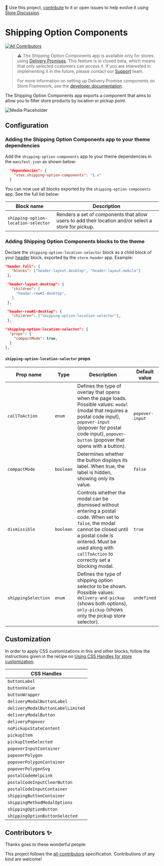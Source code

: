 📢 Use this project, [contribute](https://github.com/{OrganizationName}/{AppName}) to it or open issues to help evolve it using [Store Discussion](https://github.com/vtex-apps/store-discussion).

# Shipping Option Components

<!-- DOCS-IGNORE:start -->
<!-- ALL-CONTRIBUTORS-BADGE:START - Do not remove or modify this section -->

[![All Contributors](https://img.shields.io/badge/all_contributors-0-orange.svg?style=flat-square)](#contributors-)

<!-- ALL-CONTRIBUTORS-BADGE:END -->
<!-- DOCS-IGNORE:end -->

> ⚠️ The Shipping Option Components app is available only for stores using [Delivery Promises](https://help.vtex.com/en/tutorial/delivery-promise-beta--p9EJH9GgxL0JceA6dBswd). This feature is in closed beta, which means that only selected customers can access it. If you are interested in implementing it in the future, please contact our [Support](https://support.vtex.com/hc/en-us) team.
>
> For more information on setting up Delivery Promise components on Store Framework, see the [developer documentation](https://developers.vtex.com/docs/guides/setting-up-delivery-promise-components).

The Shipping Option Components app exports a component that aims to allow you to filter store products by location or pickup point.

![Media Placeholder](https://github.com/user-attachments/assets/6f334e28-fd01-42e9-a536-64eb9742e70c)

## Configuration

### Adding the Shipping Option Components app to your theme dependencies

Add the `shipping-option-components` app to your theme dependencies in the `manifest.json` as shown below:

```json
  "dependencies": {
    "vtex.shipping-option-components": "1.x"
  }
```

You can now use all blocks exported by the `shipping-option-components` app. See the full list below:

| Block name                          | Description                                                                                          |
| ----------------------------------- | ---------------------------------------------------------------------------------------------------- |
| `shipping-option-location-selector` | Renders a set of components that allow users to add their location and/or select a store for pickup. |

### Adding Shipping Option Components blocks to the theme

Declare the `shipping-option-location-selector` block as a child block of your [header](https://developers.vtex.com/docs/apps/vtex.store-header) block, exported by the `store-header` app. Example:

```json
"header.full": {
   "blocks": ["header-layout.desktop", "header-layout.mobile"]
 },

 "header-layout.desktop": {
   "children": [
     "header-row#1-desktop",
   ]
 },

 "header-row#1-desktop": {
   "children": ["shipping-option-location-selector"],
 },

"shipping-option-location-selector": {
  "props": {
    "compactMode": true,
  }
},
```

#### `shipping-option-location-selector` props

| Prop name | Type | Description | Default value |
| - | - | - | - |
| `callToAction` | `enum` | Defines the type of overlay that opens when the page loads. Possible values: `modal` (modal that requires a postal code input), `popover-input` (popover for postal code input), `popover-button` (popover that opens with a button). | `popover-input`|
| `compactMode` | `boolean` | Determines whether the button displays its label. When true, the label is hidden, showing only its value. | `false` |
| `dismissible` | `boolean` | Controls whether the modal can be dismissed without entering a postal code. When set to `false`, the modal cannot be closed until a postal code is entered.	 Must be used along with `callToAction` to correctly set a blocking modal. | `true` |
| `shippingSelection` | `enum` | Defines the type of shipping option selector to be shown. Possible values: `delivery-and-pickup` (shows both options), `only-pickup` (shows only the pickup store selector).  | `undefined` |

## Customization

In order to apply CSS customizations in this and other blocks, follow the instructions given in the recipe on [Using CSS Handles for store customization](https://vtex.io/docs/recipes/style/using-css-handles-for-store-customization).

| CSS Handles                       |
| --------------------------------- |
| `buttonLabel`                     |
| `buttonValue`                     |
| `buttonWrapper`                   |
| `deliveryModalButtonLabel`        |
| `deliveryModalButtonLabelLimited` |
| `deliveryModalButton`             |
| `deliveryPopover`                 |
| `noPickupsStateContent`           |
| `pickupItem`                      |
| `pickupItemSelected`              |
| `popoverInputContainer`           |
| `popoverPolygon`                  |
| `popoverPolygonContainer`         |
| `popoverPolygonSvg`               |
| `postalCodeHelpLink`              |
| `postalCodeInputClearButton`      |
| `postalCodeInputContainer`        |
| `shippingButtonContainer`         |
| `shippingMethodModalOptions`      |
| `shippingOptionButton`            |
| `shippingOptionButtonSelected`    |

<!-- DOCS-IGNORE:start -->

## Contributors ✨

Thanks goes to these wonderful people:

<!-- ALL-CONTRIBUTORS-LIST:START - Do not remove or modify this section -->
<!-- prettier-ignore-start -->
<!-- markdownlint-disable -->
<!-- markdownlint-enable -->
<!-- prettier-ignore-end -->

<!-- ALL-CONTRIBUTORS-LIST:END -->

This project follows the [all-contributors](https://github.com/all-contributors/all-contributors) specification. Contributions of any kind are welcome!

<!-- DOCS-IGNORE:end -->
